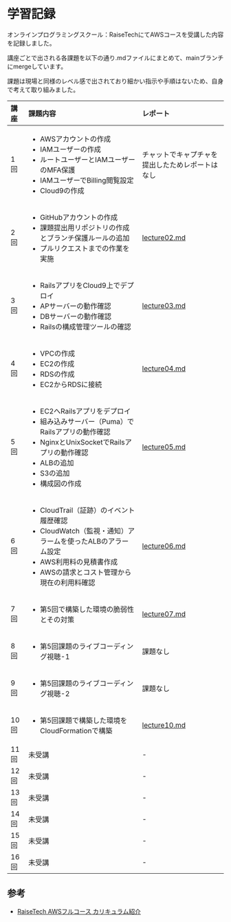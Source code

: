 # 学習記録
オンラインプログラミングスクール：RaiseTechにてAWSコースを受講した内容を記録しました。

講座ごとで出される各課題を以下の通り.mdファイルにまとめて、mainブランチにmergeしています。

課題は現場と同様のレベル感で出されており細かい指示や手順はないため、自身で考えて取り組みました。

| 講座 |課題内容|レポート|
|:---|:---|:---|
|  1回  |<ul><li>AWSアカウントの作成<li>IAMユーザーの作成<li>ルートユーザーとIAMユーザーのMFA保護<li>IAMユーザーでBilling閲覧設定<li>Cloud9の作成|チャットでキャプチャを提出したためレポートはなし|
|  2回  |<ul><li>GitHubアカウントの作成<li>課題提出用リポジトリの作成とブランチ保護ルールの追加<li>プルリクエストまでの作業を実施|[lecture02.md](lecture02.md)|
|  3回  |<ul><li>RailsアプリをCloud9上でデプロイ<li>APサーバーの動作確認<li>DBサーバーの動作確認<li>Railsの構成管理ツールの確認|[lecture03.md](lecture03.md)|
|  4回  |<ul><li>VPCの作成<li>EC2の作成<li>RDSの作成<li>EC2からRDSに接続|[lecture04.md](lecture04.md)|
|  5回  |<ul><li>EC2へRailsアプリをデプロイ<li>組み込みサーバー（Puma）でRailsアプリの動作確認<li>NginxとUnixSocketでRailsアプリの動作確認<li>ALBの追加<li>S3の追加<li>構成図の作成|[lecture05.md](lecture05.md)|
|  6回  |<ul><li>CloudTrail（証跡）のイベント履歴確認<li>CloudWatch（監視・通知）アラームを使ったALBのアラーム設定<li>AWS利用料の見積書作成<li>AWSの請求とコスト管理から現在の利用料確認|[lecture06.md](lecture06.md)|
|  7回  |<ul><li>第5回で構築した環境の脆弱性とその対策|[lecture07.md](lecture07.md)|
|  8回  |<ul><li>第5回課題のライブコーディング視聴-1|課題なし|
|  9回  |<ul><li>第5回課題のライブコーディング視聴-2|課題なし|
|  10回 |<ul><li>第5回課題で構築した環境をCloudFormationで構築|[lecture10.md](lecture10.md)|
|  11回 |未受講|-|
|  12回 |未受講|-|
|  13回 |未受講|-|
|  14回 |未受講|-|
|  15回 |未受講|-|
|  16回 |未受講|-|

## 参考
* [RaiseTech AWSフルコース カリキュラム紹介](https://raise-tech.net/courses-lp/aws-full-course?ct_89cd25b6o967co04=1.1.365.Cd6GjEkEHTKgyHCK.365.Ct1-k4a0PTX7ImIO.C96GjEkEHTKgyHCK.null&cats_direct=true&catsConversionApi=true#:~:text=%E3%81%97%E3%81%A6%E3%81%84%E3%81%BE%E3%81%99%E3%80%82-,%E3%82%AB%E3%83%AA%E3%82%AD%E3%83%A5%E3%83%A9%E3%83%A0%E7%B4%B9%E4%BB%8B,-Web%E3%82%A2%E3%83%97%E3%83%AA%E3%82%92)